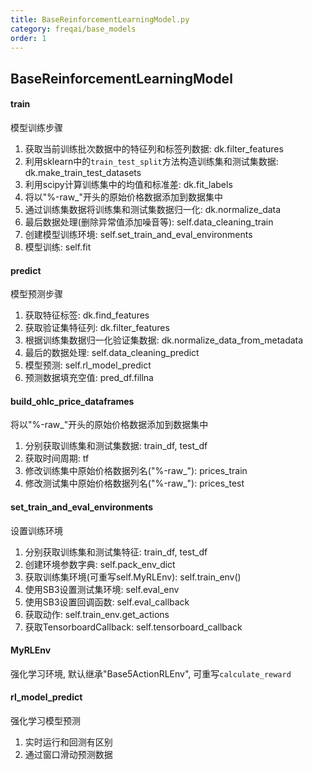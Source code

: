 ```yaml
---
title: BaseReinforcementLearningModel.py
category: freqai/base_models
order: 1
---
```


## BaseReinforcementLearningModel

#### train

模型训练步骤

1. 获取当前训练批次数据中的特征列和标签列数据: dk.filter_features 
2. 利用sklearn中的`train_test_split`方法构造训练集和测试集数据: dk.make_train_test_datasets
3. 利用scipy计算训练集中的均值和标准差: dk.fit_labels
4. 将以"%-raw_"开头的原始价格数据添加到数据集中
5. 通过训练集数据将训练集和测试集数据归一化: dk.normalize_data
6. 最后数据处理(删除异常值添加噪音等): self.data_cleaning_train
7. 创建模型训练环境: self.set_train_and_eval_environments
7. 模型训练: self.fit

#### predict

模型预测步骤

1. 获取特征标签: dk.find_features
2. 获取验证集特征列: dk.filter_features
3. 根据训练集数据归一化验证集数据:  dk.normalize_data_from_metadata
4. 最后的数据处理: self.data_cleaning_predict
5. 模型预测: self.rl_model_predict
6. 预测数据填充空值: pred_df.fillna

#### build_ohlc_price_dataframes

将以"%-raw_"开头的原始价格数据添加到数据集中

1. 分别获取训练集和测试集数据: train_df, test_df
2. 获取时间周期: tf
3. 修改训练集中原始价格数据列名("%-raw_"): prices_train
4. 修改测试集中原始价格数据列名("%-raw_"): prices_test

#### set_train_and_eval_environments

设置训练环境

1. 分别获取训练集和测试集特征: train_df, test_df
2. 创建环境参数字典: self.pack_env_dict
3. 获取训练集环境(可重写self.MyRLEnv): self.train_env()
4. 使用SB3设置测试集环境: self.eval_env
5. 使用SB3设置回调函数: self.eval_callback
6. 获取动作: self.train_env.get_actions
7. 获取TensorboardCallback: self.tensorboard_callback

#### MyRLEnv

强化学习环境, 默认继承"Base5ActionRLEnv", 可重写`calculate_reward`

#### rl_model_predict

强化学习模型预测

1. 实时运行和回测有区别
2. 通过窗口滑动预测数据
